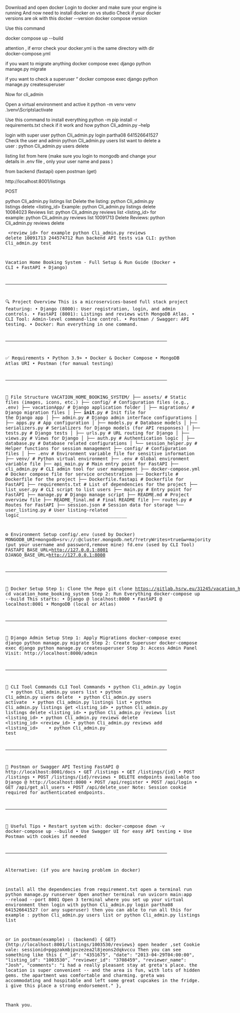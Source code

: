 Download and open docker 
Login to docker and make sure your engine is running
And now need to install docker on vs studio
Check if your docker versions are ok with this 
docker --version
docker compose version

Use this command 

docker compose up --build

attention , if error check your docker.yml is the same directory with 
dir docker-compose.yml

if you want to migrate anything 
docker compose exec django python manage.py migrate

if you want to check a superuser “
docker compose exec django python manage.py createsuperuser

Now for cli_admin

Open a virtual environment and active it
python -m venv venv
.\venv\Scripts\activate

Use this command to install everything
python -m pip install -r requirements.txt
check if it work and how 
python Cli_admin.py –help

login with super user 
python Cli_admin.py login partha08 641526641527
Check the user and admin
python Cli_admin.py users list
want to delete a user :
python Cli_admin.py users delete


listing list from here (make sure you login to mongodb and change your details in .env file , only your user name and pass )

from backend (fastapi)
open postman (get)

http://localhost:8001/listings

POST

python Cli_admin.py listings list 
Delete the listing: 
python Cli_admin.py listings delete <listing_id>
Example: python Cli_admin.py listings delete 10084023
Reviews list:
python Cli_admin.py reviews list <listing_id>
for example:  python Cli_admin.py reviews list 10091713
Delete Reviews:
python Cli_admin.py reviews delete <listing id> <review_id>
for example python Cli_admin.py reviews delete 10091713 244574712
Run backend API tests via CLI:
python Cli_admin.py test

Vacation Home Booking System - Full Setup & Run Guide (Docker + CLI + FastAPI + Django)
________________________________________
🔍 Project Overview
This is a microservices-based full stack project featuring:
•	Django (8000): User registration, login, and admin controls.
•	FastAPI (8001): Listings and reviews with MongoDB Atlas.
•	CLI Tool: Admin-level command-line control.
•	Postman / Swagger: API testing.
•	Docker: Run everything in one command.
________________________________________
✅ Requirements
•	Python 3.9+
•	Docker & Docker Compose
•	MongoDB Atlas URI 
•	Postman (for manual testing)
________________________________________
📁 File Structure
VACATION_HOME_BOOKING_SYSTEM/
├── assets/                           # Static files (images, icons, etc.)
├── config/                           # Configuration files (e.g., .env)
├── vacationApp/                      # Django application folder
│   ├── migrations/                   # Django migration files
│   ├── __init__.py                   # Init file for the Django app
│   ├── admin.py                      # Django admin interface configurations
│   ├── apps.py                       # App configuration
│   ├── models.py                     # Database models
│   ├── serializers.py                # Serializers for Django models (for API responses)
│   ├── tests.py                      # Django tests
│   ├── urls.py                       # URL routing for Django
│   ├── views.py                      # Views for Django
│   ├── auth.py                       # Authentication logic
│   ├── database.py                   # Database related configurations
│   └── session_helper.py             # Helper functions for session management
├── config/                           # Configuration files
│   ├── .env                          # Environment variable file for sensitive information
├── venv/                             # Python virtual environment
├── .env                               # Global environment variable file
├── api_main.py                        # Main entry point for FastAPI
├── cli_admin.py                       # CLI admin tool for user management
├── docker-compose.yml                 # Docker compose file for service orchestration
├── Dockerfile                         # Dockerfile for the project
├── Dockerfile.fastapi                 # Dockerfile for FastAPI
├── requirements.txt                   # List of dependencies for the project
├── list_user.py                       # CLI script to list users
├── main.py                            # Entry point for FastAPI
├── manage.py                          # Django manage script
├── README.md                          # Project overview file
├── README_final.md                    # Final README file
├── routes.py                          # Routes for FastAPI
├── session.json                       # Session data for storage
└── user_listing.py                    # User listing-related logic________________________________________



⚙️ Environment Setup
config/.env (used by Docker)
MONGODB_URI=mongodb+srv://<user>:<pass>@cluster.mongodb.net/?retryWrites=true&w=majority (put your username and password,remove mine)
fd.env (used by CLI Tool)
FASTAPI_BASE_URL=http://127.0.0.1:8001
DJANGO_BASE_URL=http://127.0.0.1:8000
________________________________________
🚧 Docker Setup
Step 1: Clone the Repo
git clone https://gitlab.hsrw.eu/31245/vacation_home_booking_system
cd vacation_home_booking_system
Step 2: Run Everything
docker-compose up --build
This starts:
•	Django @ localhost:8000
•	FastAPI @ localhost:8001
•	MongoDB (local or Atlas)
________________________________________
👤 Django Admin Setup
Step 1: Apply Migrations
docker-compose exec django python manage.py migrate
Step 2: Create Superuser
docker-compose exec django python manage.py createsuperuser
Step 3: Access Admin Panel
Visit: http://localhost:8000/admin
________________________________________

📂 CLI Tool Commands
CLI Tool Commands
•	python Cli_admin.py login <username> <password>
•	python Cli_admin.py users list
•	python Cli_admin.py users delete <username>
•	python Cli_admin.py users activate <username>
•	python Cli_admin.py listings list
•	python Cli_admin.py listings get <listing_id>
•	python Cli_admin.py listings delete <listing_id>
•	python Cli_admin.py reviews list <listing_id>
•	python Cli_admin.py reviews delete <listing_id> <review_id>
•	python Cli_admin.py reviews add <listing_id> <reviewer> <comment> <rating>
•	python Cli_admin.py test
________________________________________
🔧 Postman or Swagger API Testing
FastAPI @ http://localhost:8001/docs
•	GET /listings
•	GET /listings/{id}
•	POST /listings
•	POST /listings/{id}/reviews
•	DELETE endpoints available too
Django @ http://localhost:8000
•	POST /api/register
•	POST /api/login
•	GET /api/get_all_users
•	POST /api/delete_user
Note: Session cookie required for authenticated endpoints.
________________________________________
🚀 Useful Tips
•	Restart system with:
docker-compose down -v
docker-compose up --build
•	Use Swagger UI for easy API testing
•	Use Postman with cookies if needed
________________________________________


Alternative: (if you are having problem in docker)

install all the dependencies from requirement.txt
open a terminal run python manage.py runserver
Open another terminal run uvicorn main:app --reload --port 8001
Open 3 terminal where you set up your virtual environment 
then login with python Cli_admin.py login partha08 641526641527 (or any superuser)
then you can able to run all this for example : python Cli_admin.py users list
or python Cli_admin.py listings list 

or in postman(example) : (backend) { GET} {http://localhost:8001/listings/1003530/reviews}
open header ,set Cookie
vale: sessionid=pggzakmbjpvzezea2l8jeons2dqkvccu
Then you can see something like this 
{
        "_id": "4351675",
        "date": "2013-04-29T04:00:00",
        "listing_id": "1003530",
        "reviewer_id": "3708459",
        "reviewer_name": "Josh",
        "comments": "i had a really pleasant stay at greta's place. the location is super convenient -- and the area is fun, with lots of hidden gems. the apartment was comfortable and charming. greta was accommodating and hospitable and left some great cupcakes in the fridge. i give this place a strong endorsement."
    },

Thank you.
